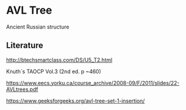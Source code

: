 # AVL Tree

Ancient Russian structure

## Literature

http://btechsmartclass.com/DS/U5_T2.html

Knuth´s TAOCP Vol.3 (2nd ed. p ~460)

https://www.eecs.yorku.ca/course_archive/2008-09/F/2011/slides/22-AVLtrees.pdf

https://www.geeksforgeeks.org/avl-tree-set-1-insertion/